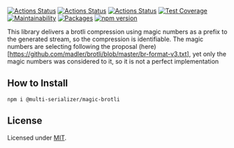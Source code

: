 [![Actions Status](https://github.com/Codibre/multi-serializer-magic-brotli/workflows/build/badge.svg)](https://github.com/Codibre/multi-serializer-magic-brotli/actions)
[![Actions Status](https://github.com/Codibre/multi-serializer-magic-brotli/workflows/test/badge.svg)](https://github.com/Codibre/multi-serializer-magic-brotli/actions)
[![Actions Status](https://github.com/Codibre/multi-serializer-magic-brotli/workflows/lint/badge.svg)](https://github.com/Codibre/multi-serializer-magic-brotli/actions)
[![Test Coverage](https://api.codeclimate.com/v1/badges/65e41e3018643f28168e/test_coverage)](https://codeclimate.com/github/Codibre/multi-serializer-magic-brotli/test_coverage)
[![Maintainability](https://api.codeclimate.com/v1/badges/65e41e3018643f28168e/maintainability)](https://codeclimate.com/github/Codibre/multi-serializer-magic-brotli/maintainability)
[![Packages](https://david-dm.org/Codibre/multi-serializer-magic-brotli.svg)](https://david-dm.org/Codibre/@multi-serializer/magic-brotli)
[![npm version](https://badge.fury.io/js/%40codibre%2Fmulti-serializer-magic-brotli.svg)](https://badge.fury.io/js/%40codibre%2Fmulti-serializer-magic-brotli)

This library delivers a brotli compression using magic numbers as a prefix to the generated stream, so the compression is identifiable.
The magic numbers are selecting following the proposal (here)[https://github.com/madler/brotli/blob/master/br-format-v3.txt], yet only the magic numbers was considered to it, so it is not a perfect implementation

## How to Install

```
npm i @multi-serializer/magic-brotli
```

## License

Licensed under [MIT](https://en.wikipedia.org/wiki/MIT_License).
